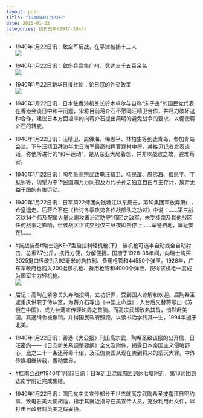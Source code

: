 ```yaml
---
layout: post
title: "1940年01月22日"
date: 2015-01-22
categories: 抗日战争(1937-1945)
---
```


<meta name="referrer" content="no-referrer" />

- 1940年1月22日讯：敌空军反战，在平津被捕十三人 <br/><img src="https://ww2.sinaimg.cn/large/aca367d8jw1eoioz115xqj20640ba3z5.jpg" />

- 1940年1月22日讯：敌伤兵麕集广州，竟达三千五百余名 <br/><img src="https://ww2.sinaimg.cn/large/aca367d8jw1eoin90xoqsj20660ch74y.jpg" />

- 1940年1月22日新华日报社论：论日寇的外交政策 <br/><img src="https://ww2.sinaimg.cn/large/aca367d8jw1eoilje1ipoj21240hpqa8.jpg" />

- 1940年1月22日讯：日本驻香港机关长铃木卓尔与自称“宋子良”的国民党代表在香港会谈日中和平问题，宋称目前蒋介石不愿同汪精卫合作，并尽力破坏这种合作，建议日本方面坦率的向蒋介石提出简明的避免战争的要求，以促使蒋介石的转变。 

- 1940年1月22日讯：汪精卫、周佛海、梅思平、林柏生等到达青岛，参加青岛会谈。下午汪精卫拜访华北日海军最高指挥官野村中将，并接见记者发表谈话，称他所进行的“和平运动”，是从东亚大局着想，并非以战败之故，避难苟安。 

- 1940年1月22日讯：陶希圣高宗武致电汪精卫、褚民谊、周佛海、梅思平、丁默邨等，切望为中华民国四万万同胞及万代子孙之独立自由与生存计，放弃无益于国的有害运动。 

- 1940年1月22日讯：日军第22师团向钱塘江以东反击，第10集团军放弃萧山，仓皇退走。后蒋介石在《检讨冬季攻势各作战部队之功过》中说：……第三战区以14个师及配属大量火炮攻击沿江防守1师团之敌军，未受桂南及其他战区任何战事之影响，但该战区正式交战仅三昼夜即告停止……军誉扫地，廉耻安在!...... 

- #抗战装备#瑞士造KE-7型启拉利轻机枪(下)：该机枪可选半自动或全自动射击，总重7.7公斤，携行方便，分解便捷。国府于1928-38年间，向瑞士购买3025挺口径改为7.92毫米的启拉利、备用枪管和44550个弹匣。1928年，广东军政府也购入200挺该机枪、备用枪管和4000个弹匣，使得该机枪一度成为国军主力轻机枪。 <br/><img src="https://ww4.sinaimg.cn/large/aca367d8jw1eoi2eruxedj208c0ut42z.jpg" />

- 后记：高陶在紧急关头弃暗投明，立功折罪，受到国人谅解和欢迎。后陶希圣返重庆供职于侍从室，为蒋介石写出《中国之命运》；入台后又替蒋写出《苏俄在中国》，成为台湾宣传理论界之首脑。而高宗武却改名其昌，悄然赴美国。其通缉令被撤销，并得国民政府照顾，以读书治学终其一生，1994年逝于北美。 

- 1940年1月22日讯：香港《大公报》刊出高宗武、陶希圣致该报的公开信、日汪密约——《日支新关系调整要纲》全文及附件。揭露日本帝国主义侵略野心，比之二十一条还苛毒十倍，及汪伪卖国从现在卖到将来的滔天大罪。中外传媒相继转载，轰动世界。 

- #桂南会战#1940年1月22日讯：日军近卫混成旅团到达七塘附近，第18师团到达南宁附近完成集结。 

- 1940年1月22日讯：国民党中央宣传部长王世杰就高宗武陶希圣披露汪日密约事，致电驻美大使胡适，指示其就近指导在美宣传人员，充分利用此文件，以打击日政府对英美之假妥协。 

